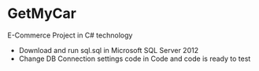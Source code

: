 # GetMyCar
E-Commerce Project in C# technology
* Download and run sql.sql in Microsoft SQL Server 2012
* Change DB Connection settings code in Code and code is ready to test

